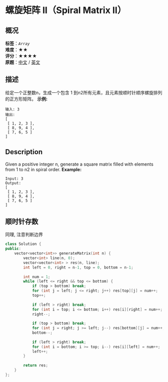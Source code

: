 # 螺旋矩阵 II（Spiral Matrix II）
## 概况
**标签**：*`Array`*<br>
**难度**：★★<br>
**评分**：★★★★<br>
**原题**：[中文](https://leetcode-cn.com/problems/spiral-matrix-ii) / [英文](https://leetcode.com/problems/spiral-matrix-ii)
## 描述
给定一个正整数n，生成一个包含 1 到n2所有元素，且元素按顺时针顺序螺旋排列的正方形矩阵。
**示例:**
```
输入: 3
输出:
[
 [ 1, 2, 3 ],
 [ 8, 9, 4 ],
 [ 7, 6, 5 ]
]
```
## Description
Given a positive integer n, generate a square matrix filled with elements from 1 to n2 in spiral order.
**Example:**
```
Input: 3
Output:
[
 [ 1, 2, 3 ],
 [ 8, 9, 4 ],
 [ 7, 6, 5 ]
]
```
## 顺时针存数
同理, 注意判断边界
```c++
class Solution {
public:
    vector<vector<int>> generateMatrix(int n) {
        vector<int> line(n, 0);
        vector<vector<int> > res(n, line);
        int left = 0, right = n-1, top = 0, bottom = n-1;
        
        int num = 1;
        while (left <= right && top <= bottom) {
            if (top > bottom) break;
            for (int j = left; j <= right; j++) res[top][j] = num++;
            top++;
            
            if (left > right) break;
            for (int i = top; i <= bottom; i++) res[i][right] = num++;
            right--;
            
            if (top > bottom) break;
            for (int j = right; j >= left; j--) res[bottom][j] = num++;
            bottom--;
            
            if (left > right) break;
            for (int i = bottom; i >= top; i--) res[i][left] = num++;
            left++;            
        }
        
        return res;
    }
};
```